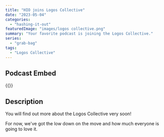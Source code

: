 ```yaml
---
title: "HIO joins Logos Collective"
date: "2023-05-04"
categories: 
  - "hashing-it-out"
featuredImage: "images/logos collective.png"
summary: "Your favorite podcast is joining the Logos Collective."
series:
  - "grab-bag"
tags:
  - "Logos Collective"
---
```


## Podcast Embed
{{<podcast-embed url="https://player.simplecast.com/2268e563-9aa6-4292-8cc3-1a66490f6faa?dark=false&color=EE6E04">}}


## Description
You will find out more about the Logos Collective very soon!

For now, we've got the low down on the move and how much everyone is going to love it.


